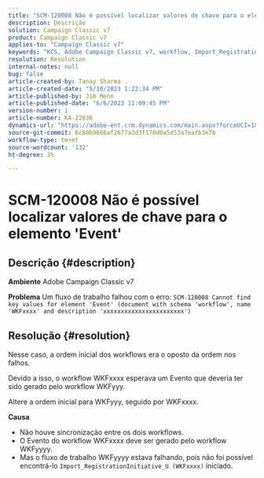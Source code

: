 ```yaml
---
title: "SCM-120008 Não é possível localizar valores de chave para o elemento 'Event'"
description: Descrição
solution: Campaign Classic v7
product: Campaign Classic v7
applies-to: "Campaign Classic v7"
keywords: "KCS, Adobe Campaign Classic v7, workflow, Import_RegistrationInitiative_U, error, troubleshooting, ACC, find, key values, SCM-120008"
resolution: Resolution
internal-notes: null
bug: false
article-created-by: Tanay Sharma .
article-created-date: "5/10/2023 1:22:34 PM"
article-published-by: Jim Menn
article-published-date: "6/6/2023 11:09:45 PM"
version-number: 1
article-number: KA-22036
dynamics-url: "https://adobe-ent.crm.dynamics.com/main.aspx?forceUCI=1&pagetype=entityrecord&etn=knowledgearticle&id=37abd0b7-35ef-ed11-8849-6045bd0065b6"
source-git-commit: 6c80b9666af2677a3d3f170d0a5d53a7eafb3e7b
workflow-type: tm+mt
source-wordcount: '132'
ht-degree: 3%

---
```


# SCM-120008 Não é possível localizar valores de chave para o elemento &#39;Event&#39;

## Descrição {#description}


<b>Ambiente</b>
Adobe Campaign Classic v7

<b>Problema</b>
Um fluxo de trabalho falhou com o erro:
`SCM-120008 Cannot find key values for element 'Event' (document with schema 'workflow', name 'WKFxxxx' and description 'xxxxxxxxxxxxxxxxxxxxxxx')`

## Resolução {#resolution}


Nesse caso, a ordem inicial dos workflows era o oposto da ordem nos falhos.

Devido a isso, o workflow WKFxxxx esperava um Evento que deveria ter sido gerado pelo workflow WKFyyy.

Altere a ordem inicial para WKFyyy, seguido por WKFxxxx.

<b>Causa</b>

- Não houve sincronização entre os dois workflows.
- O Evento do workflow WKFxxxx deve ser gerado pelo workflow WKFyyyy.
- Mas o fluxo de trabalho WKFyyyy estava falhando, pois não foi possível encontrá-lo `Import_RegistrationInitiative_U (WKFxxxx)` iniciado.



